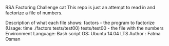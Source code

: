 RSA Factoring Challenge cat This repo is just an attempt to read in and factorize a file of numbers.

Description of what each file shows: factors - the program to factorize (Usage: time ./factors tests/test00) tests/test00 - the file with the numbers Environment Language: Bash script OS: Ubuntu 14.04 LTS Author : Fatma Osman
